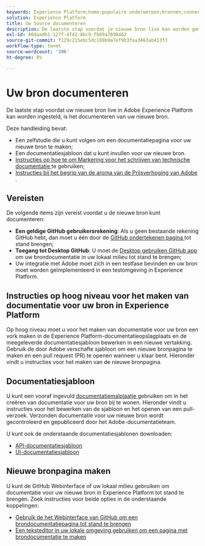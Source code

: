 ```yaml
---
keywords: Experience Platform;home;populaire onderwerpen;bronnen;connectors;bronconnectors;bronnen sdk;sdk;SDK
solution: Experience Platform
title: Uw Source documenteren
description: De laatste stap voordat je nieuwe bron live kan worden gemaakt in Adobe Experience Platform is het documenteren van je nieuwe bron.
exl-id: 80daadb1-127f-4f42-8bc9-fb89a7898462
source-git-commit: f129c215ebc5dc169b9a7ef9b3faa3463ab413f3
workflow-type: tm+mt
source-wordcount: '396'
ht-degree: 0%

---
```


# Uw bron documenteren

De laatste stap voordat uw nieuwe bron live in Adobe Experience Platform kan worden ingesteld, is het documenteren van uw nieuwe bron.

Deze handleiding bevat:

* Een zelfstudie die u kunt volgen om een documentatiepagina voor uw nieuwe bron te maken;
* Een documentatiesjabloon dat u kunt invullen voor uw nieuwe bron.
* [ Instructies op hoe te om Markering voor het schrijven van technische documentatie ](https://experienceleague.adobe.com/docs/contributor/contributor-guide/writing-essentials/markdown.html) te gebruiken;
* [ Instructies bij het begrip van de aroma van de Prijsverhoging van Adobe ](https://experienceleague.adobe.com/docs/contributor/contributor-guide/writing-essentials/markdown.html#custom-markdown-extensions).

## Vereisten

De volgende items zijn vereist voordat u de nieuwe bron kunt documenteren:

* **Een geldige GitHub gebruikersrekening**: Als u geen bestaande rekening GitHub hebt, dan moet u één door de [ GitHub ondertekenen pagina ](https://github.com/) tot stand brengen;
* **Toegang tot Desktop GitHub**: U moet de [ Desktop gebruiken GitHub app ](https://desktop.github.com/) om uw brondocumentatie in uw lokaal milieu tot stand te brengen;
* Uw integratie met Adobe moet zich in een testfase bevinden en uw bron moet worden geïmplementeerd in een testomgeving in Experience Platform.

## Instructies op hoog niveau voor het maken van documentatie voor uw bron in Experience Platform

Op hoog niveau moet u voor het maken van documentatie voor uw bron een vork maken in de Experience Platform-documentatieopslagplaats en de meegeleverde documentatiesjabloon bewerken in een nieuwe vertakking. Gebruik de door Adobe verschafte sjabloon om een nieuwe bronpagina te maken en een pull request (PR) te openen wanneer u klaar bent. Hieronder vindt u instructies voor het maken van de nieuwe bronpagina.

## Documentatiesjabloon

U kunt een vooraf ingevuld [ documentatiemalplaatje ](./template.md) gebruiken om in het creëren van documentatie voor uw bron bij te wonen. Hieronder vindt u instructies voor het bewerken van de sjabloon en het openen van een pull-verzoek. Verzonden documentatie voor uw nieuwe bron wordt gecontroleerd en gepubliceerd door het Adobe-documentatieteam.

U kunt ook de onderstaande documentatiesjablonen downloaden:

* [API-documentatiesjabloon](../assets/api-template.zip)
* [UI-documentatiesjabloon](../assets/ui-template.zip)

## Nieuwe bronpagina maken

U kunt de GitHub Webinterface of uw lokaal milieu gebruiken om documentatie voor uw nieuwe bron in Experience Platform tot stand te brengen. Zoek instructies voor beide opties in de onderstaande koppelingen:

* [Gebruik de het Webinterface van GitHub om een brondocumentatiepagina tot stand te brengen](./github.md)
* [Een teksteditor in uw lokale omgeving gebruiken om een pagina met brondocumentatie te maken](./text-editor.md)
